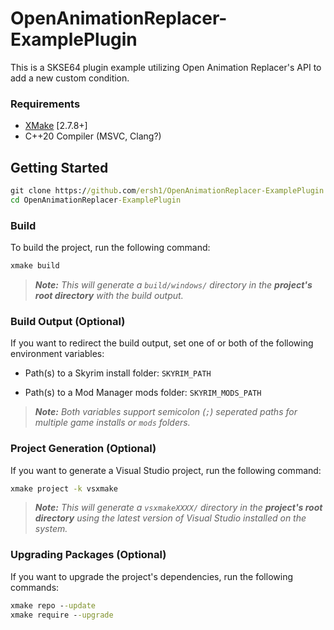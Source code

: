 # OpenAnimationReplacer-ExamplePlugin

This is a SKSE64 plugin example utilizing Open Animation Replacer's API to add a new custom condition.

### Requirements
* [XMake](https://xmake.io) [2.7.8+]
* C++20 Compiler (MSVC, Clang?)

## Getting Started
```bat
git clone https://github.com/ersh1/OpenAnimationReplacer-ExamplePlugin
cd OpenAnimationReplacer-ExamplePlugin
```

### Build
To build the project, run the following command:
```bat
xmake build
```

> ***Note:*** *This will generate a `build/windows/` directory in the **project's root directory** with the build output.*

### Build Output (Optional)
If you want to redirect the build output, set one of or both of the following environment variables:

- Path(s) to a Skyrim install folder: `SKYRIM_PATH`

- Path(s) to a Mod Manager mods folder: `SKYRIM_MODS_PATH`

> ***Note:*** *Both variables support semicolon (`;`) seperated paths for multiple game installs or `mods` folders.*

### Project Generation (Optional)
If you want to generate a Visual Studio project, run the following command:
```bat
xmake project -k vsxmake
```

> ***Note:*** *This will generate a `vsxmakeXXXX/` directory in the **project's root directory** using the latest version of Visual Studio installed on the system.*

### Upgrading Packages (Optional)
If you want to upgrade the project's dependencies, run the following commands:
```bat
xmake repo --update
xmake require --upgrade
```
